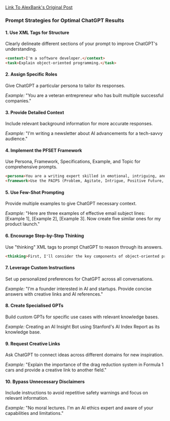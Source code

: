 [Link To AlexBank's Original Post](https://www.linkedin.com/posts/a-banks_stuck-in-chatgpt-basics-my-new-intermediate-activity-7238878886938177536-BzXU/?utm_source=share&utm_medium=member_android)


### Prompt Strategies for Optimal ChatGPT Results

#### 1. Use XML Tags for Structure
Clearly delineate different sections of your prompt to improve ChatGPT's understanding.

```html
<context>I'm a software developer.</context>
<task>Explain object-oriented programming.</task>
```

#### 2. Assign Specific Roles
Give ChatGPT a particular persona to tailor its responses.

*Example:* "You are a veteran entrepreneur who has built multiple successful companies."

#### 3. Provide Detailed Context
Include relevant background information for more accurate responses.

*Example:* "I'm writing a newsletter about AI advancements for a tech-savvy audience."

#### 4. Implement the PFSET Framework
Use Persona, Framework, Specifications, Example, and Topic for comprehensive prompts.

```html
<persona>You are a writing expert skilled in emotional, intriguing, and thought-provoking content.</persona>
<framework>Use the PAIPS (Problem, Agitate, Intrigue, Positive Future, Solution) writing structure.</framework>
```

#### 5. Use Few-Shot Prompting
Provide multiple examples to give ChatGPT necessary context.

*Example:* "Here are three examples of effective email subject lines: [Example 1], [Example 2], [Example 3]. Now create five similar ones for my product launch."

#### 6. Encourage Step-by-Step Thinking
Use "thinking" XML tags to prompt ChatGPT to reason through its answers.

```html
<thinking>First, I'll consider the key components of object-oriented programming...</thinking>
```

#### 7. Leverage Custom Instructions
Set up personalized preferences for ChatGPT across all conversations.

*Example:* "I'm a founder interested in AI and startups. Provide concise answers with creative links and AI references."

#### 8. Create Specialised GPTs
Build custom GPTs for specific use cases with relevant knowledge bases.

*Example:* Creating an AI Insight Bot using Stanford's AI Index Report as its knowledge base.

#### 9. Request Creative Links
Ask ChatGPT to connect ideas across different domains for new inspiration.

*Example:* "Explain the importance of the drag reduction system in Formula 1 cars and provide a creative link to another field."

#### 10. Bypass Unnecessary Disclaimers
Include instructions to avoid repetitive safety warnings and focus on relevant information.

*Example:* "No moral lectures. I'm an AI ethics expert and aware of your capabilities and limitations."
